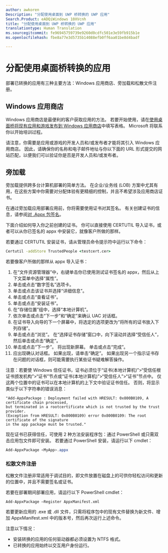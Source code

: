 ```yaml
---
author: awkoren
Description: "分配使用桌面到 UWP 桥转换的 UWP 应用"
Search.Product: eADQiWindows 10XVcnh
title: "分配使用桌面到 UWP 桥转换的 UWP 应用"
translationtype: Human Translation
ms.sourcegitcommit: fe96945759739e9260d0cdfc501e3e59fb915b1e
ms.openlocfilehash: fbe8a77e3d5735b14088efb0ff6aa01be8d4badf

---
```


# 分配使用桌面桥转换的应用

部署已转换的应用有三种主要方法：Windows 应用商店、旁加载和松散文件注册。  

## Windows 应用商店

Windows 应用商店是最便利的客户获取应用的方法。 若要开始使用，请在[使用桌面桥将现有应用和游戏发布到 Windows 应用商店](https://developer.microsoft.com/windows/projects/campaigns/desktop-bridge)中填写表格。 Microsoft 将联系你以开始培训过程。 

请注意，你需要是应用或游戏的开发人员和/或发布者才能将其引入 Windows 应用商店。 因此，请确保你的名称和电子邮件地址与你以下面的 URL 形式提交的网站匹配，以便我们可以验证你是否是开发人员和/或发布者。

## 旁加载

旁加载提供跨多台计算机部署的简单方法。 在企业/业务线 (LOB) 方案中尤其有用，在这些方案中你需要对分配体验有更精细的控制，并且不希望涉及应用商店证书。

在通过旁加载应用部署应用前，你将需要使用证书对其签名。 有关创建证书的信息，请参阅[对 .Appx 包签名](https://msdn.microsoft.com/windows/uwp/porting/desktop-to-uwp-run-desktop-app-converter#deploy-your-converted-appx)。 

下面介绍如何导入你之前创建的证书。 你可以直接使用 CERTUTIL 导入证书，或者可以从你已签名的 appx 中安装它，就像客户所做的那样。 

若要通过 CERTUTIL 安装证书，请从管理员命令提示符中运行以下命令：

```cmd
Certutil -addStore TrustedPeople <testcert.cer>
```

若要像客户所做的那样从 appx 导入证书：

1.  在“文件资源管理器”中，右键单击你已使用测试证书签名的 appx，然后从上下文菜单中选择“属性”。
2.  单击或点击“数字签名”选项卡。
3.  单击或点击该证书并选择“详细信息”。
4.  单击或点击“查看证书”。
5.  单击或点击“安装证书”。
6.  在“存储位置”组中，选择“本地计算机”。
7.  依次单击或点击“下一步”和“确定”来确认 UAC 对话框。
8.  在证书导入向导的下一个屏幕中，将选定的选项更改为“将所有的证书放入下列存储”。
9.  单击或点击“浏览”。 在“选择证书存储”窗口中，向下滚动并选择“受信任人”，然后单击或点击“确定”。
10. 单击或点击“下一步”。 将出现新屏幕。 单击或点击“完成”。
11. 应出现确认对话框。 如果出现，请单击“确定”。 如果出现另一个指示证书存在问题的对话框，则可能需要执行某些证书疑难解答操作。

注意：若要使 Windows 信任证书，证书必须位于“证书(本地计算机)”&gt;“受信任根证书颁发机构”&gt;“证书”节点或“证书(本地计算机)”&gt;“受信任人”&gt;“证书”节点中。 仅这两个位置中的证书可以在本地计算机的上下文中验证证书信任。 否则，将显示类似于以下字符串的错误消息：

```CMD
"Add-AppxPackage : Deployment failed with HRESULT: 0x800B0109, A certificate chain processed,
but terminated in a rootcertificate which is not trusted by the trust provider.
(Exception from HRESULT: 0x800B0109) error 0x800B0109: The root certificate of the signature
in the app package must be trusted."
```

现在证书已获得信任，可使用 2 种方法安装程序包：通过 PowerShell 或只需双击应用包文件即可安装。  若要通过 PowerShell 安装，请运行以下 cmdlet：

```powershell
Add-AppxPackage <MyApp>.appx
```

### 松散文件注册

松散文件注册非常适用于调试目的，即文件放置在磁盘上的可供你轻松访问和更新的位置中，并且不需要签名或证书。  

若要在部署期间部署应用，请运行以下 PowerShell cmdlet： 

```Add-AppxPackage –Register AppxManifest.xml```

若要更新应用的 .exe 或 .dll 文件，只需将程序包中的现有文件替换为新文件、增加 AppxManifest.xml 中的版本号，然后再次运行上述命令。

注意以下情况： 

* 安装转换的应用的任何驱动器都必须设置为 NTFS 格式。
* 已转换的应用始终以交互用户身份运行。


<!--HONumber=Nov16_HO1-->


